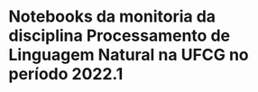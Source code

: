 # Notebooks da monitoria da disciplina Processamento de Linguagem Natural na UFCG no período 2022.1
